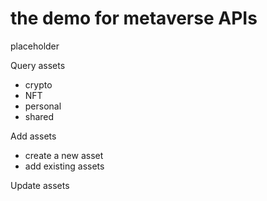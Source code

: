 # the demo for metaverse APIs

placeholder

Query assets
* crypto
* NFT
* personal
* shared

Add assets
* create a new asset
* add existing assets

Update assets
